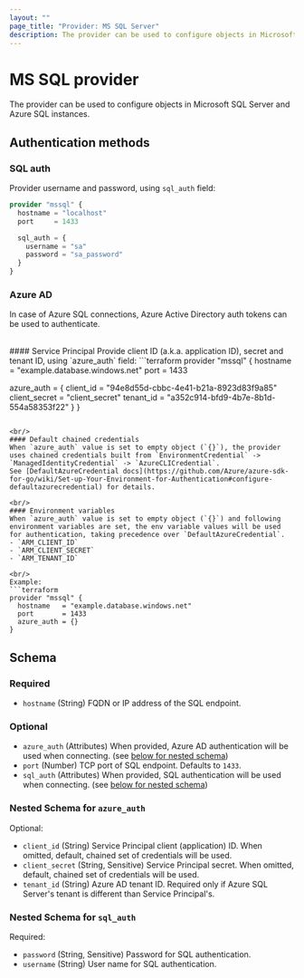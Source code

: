 ```yaml
---
layout: ""
page_title: "Provider: MS SQL Server"
description: The provider can be used to configure objects in Microsoft SQL Server and Azure SQL instances.
---
```


# MS SQL provider

The provider can be used to configure objects in Microsoft SQL Server and Azure SQL instances.

## Authentication methods

### SQL auth
Provider username and password, using `sql_auth` field:
```terraform
provider "mssql" {
  hostname = "localhost"
  port     = 1433

  sql_auth = {
    username = "sa"
    password = "sa_password"
  }
}
```

### Azure AD
In case of Azure SQL connections, Azure Active Directory auth tokens can be used to authenticate.

<br/>
#### Service Principal
Provide client ID (a.k.a. application ID), secret and tenant ID, using `azure_auth` field:
```terraform
provider "mssql" {
  hostname = "example.database.windows.net"
  port     = 1433

  azure_auth = {
    client_id     = "94e8d55d-cbbc-4e41-b21a-8923d83f9a85"
    client_secret = "client_secret"
    tenant_id     = "a352c914-bfd9-4b7e-8b1d-554a58353f22"
  }
}
```

<br/>
#### Default chained credentials
When `azure_auth` value is set to empty object (`{}`), the provider uses chained credentials built from `EnvironmentCredential` -> `ManagedIdentityCredential` -> `AzureCLICredential`.
See [DefaultAzureCredential docs](https://github.com/Azure/azure-sdk-for-go/wiki/Set-up-Your-Environment-for-Authentication#configure-defaultazurecredential) for details.

<br/>
#### Environment variables
When `azure_auth` value is set to empty object (`{}`) and following environment variables are set, the env variable values will be used for authentication, taking precedence over `DefaultAzureCredential`.
- `ARM_CLIENT_ID`
- `ARM_CLIENT_SECRET`
- `ARM_TENANT_ID`

<br/>
Example:
```terraform
provider "mssql" {
  hostname   = "example.database.windows.net"
  port       = 1433
  azure_auth = {}
}
```

<!-- schema generated by tfplugindocs -->
## Schema

### Required

- `hostname` (String) FQDN or IP address of the SQL endpoint.

### Optional

- `azure_auth` (Attributes) When provided, Azure AD authentication will be used when connecting. (see [below for nested schema](#nestedatt--azure_auth))
- `port` (Number) TCP port of SQL endpoint. Defaults to `1433`.
- `sql_auth` (Attributes) When provided, SQL authentication will be used when connecting. (see [below for nested schema](#nestedatt--sql_auth))

<a id="nestedatt--azure_auth"></a>
### Nested Schema for `azure_auth`

Optional:

- `client_id` (String) Service Principal client (application) ID. When omitted, default, chained set of credentials will be used.
- `client_secret` (String, Sensitive) Service Principal secret. When omitted, default, chained set of credentials will be used.
- `tenant_id` (String) Azure AD tenant ID. Required only if Azure SQL Server's tenant is different than Service Principal's.


<a id="nestedatt--sql_auth"></a>
### Nested Schema for `sql_auth`

Required:

- `password` (String, Sensitive) Password for SQL authentication.
- `username` (String) User name for SQL authentication.
